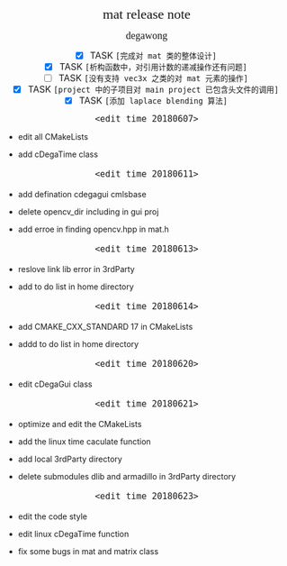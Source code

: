 #
<font size = 5 face="黑体">
<center>mat release note<center>
</font>

<font size = 4 face="黑体"><p align="middle">degawong<p></font>

<p align="left">
<font size = 3>

- [x] TASK `[完成对 mat 类的整体设计]`
- [X] TASK `[析构函数中，对引用计数的递减操作还有问题]`
- [ ] TASK `[没有支持 vec3x 之类的对 mat 元素的操作]`
- [X] TASK `[project 中的子项目对 main project 已包含头文件的调用]`
- [X] TASK `[添加 laplace blending 算法]`

</font>
<p>

<font size = 4 face="黑体">

`<edit time 20180607>`

</font>

* <p align="left">edit all CMakeLists<p>
* <p align="left">add cDegaTime class<p>

<font size = 4 face="黑体">

`<edit time 20180611>`

</font>

* <p align="left">add defination cdegagui cmlsbase <p>
* <p align="left">delete opencv_dir including in gui proj <p>
* <p align="left">add erroe in finding opencv.hpp in mat.h <p>

<font size = 4 face="黑体">

`<edit time 20180613>`

</font>

* <p align="left">reslove link lib error in 3rdParty<p>
* <p align="left">add to do list in home directory<p>

<font size = 4 face="黑体">

`<edit time 20180614>`

</font>

* <p align="left">add CMAKE_CXX_STANDARD 17 in CMakeLists<p>
* <p align="left">addd to do list in home directory<p>

<font size = 4 face="黑体">

`<edit time 20180620>`

</font>

* <p align="left">edit cDegaGui class<p>

<font size = 4 face="黑体">

`<edit time 20180621>`

</font>

* <p align="left">optimize and edit the CMakeLists<p>
* <p align="left">add the linux time caculate function<p>
* <p align="left">add local 3rdParty directory<p>
* <p align="left">delete submodules dlib and armadillo in 3rdParty directory<p>

<font size = 4 face="黑体">

`<edit time 20180623>`

</font>

* <p align="left">edit the code style<p>
* <p align="left">edit linux cDegaTime function<p>
* <p align="left">fix some bugs in mat and matrix class<p>
